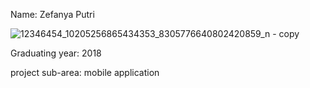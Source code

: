 Name: Zefanya Putri

![12346454_10205256865434353_8305776640802420859_n - copy](https://cloud.githubusercontent.com/assets/16448052/12682307/b959a9b0-c680-11e5-89dc-8686362ea384.jpg)

Graduating year: 2018

project sub-area: mobile application
